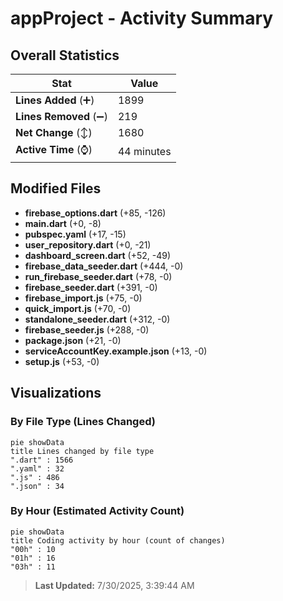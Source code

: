 # appProject - Activity Summary 

## Overall Statistics

| Stat                   | Value                                                             |
| ---------------------- | ----------------------------------------------------------------- |
| **Lines Added** (➕)   | 1899                                          |
| **Lines Removed** (➖) | 219                                        |
| **Net Change** (↕)    | 1680                |
| **Active Time** (⌚)   | 44 minutes |


## Modified Files
- **firebase_options.dart** (+85, -126)
- **main.dart** (+0, -8)
- **pubspec.yaml** (+17, -15)
- **user_repository.dart** (+0, -21)
- **dashboard_screen.dart** (+52, -49)
- **firebase_data_seeder.dart** (+444, -0)
- **run_firebase_seeder.dart** (+78, -0)
- **firebase_seeder.dart** (+391, -0)
- **firebase_import.js** (+75, -0)
- **quick_import.js** (+70, -0)
- **standalone_seeder.dart** (+312, -0)
- **firebase_seeder.js** (+288, -0)
- **package.json** (+21, -0)
- **serviceAccountKey.example.json** (+13, -0)
- **setup.js** (+53, -0)

## Visualizations

### By File Type (Lines Changed)

```mermaid
pie showData
title Lines changed by file type
".dart" : 1566
".yaml" : 32
".js" : 486
".json" : 34
```

### By Hour (Estimated Activity Count)

```mermaid
pie showData
title Coding activity by hour (count of changes)
"00h" : 10
"01h" : 16
"03h" : 11
```


> **Last Updated:** 7/30/2025, 3:39:44 AM